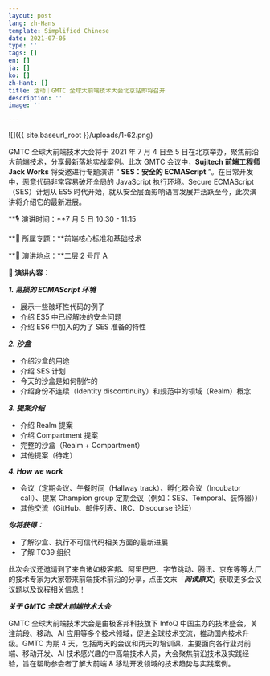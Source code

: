 ```yaml
---
layout: post
lang: zh-Hans
template: Simplified Chinese
date: 2021-07-05
type: ''
tags: []
en: []
ja: []
ko: []
zh-Hant: []
title: 活动｜GMTC 全球大前端技术大会北京站即将召开
description: ''
image: ''

---
```

![]({{ site.baseurl_root }}/uploads/1-62.png)

GMTC 全球大前端技术大会将于 2021 年 7 月 4 日至 5 日在北京举办，聚焦前沿大前端技术，分享最新落地实战案例。此次 GMTC 会议中，**Sujitech 前端工程师 Jack Works** 将受邀进行专题演讲 “ **SES：安全的 ECMAScript** ”。在日常开发中，恶意代码非常容易破坏全局的 JavaScript 执行环境。Secure ECMAScript（SES）计划从 ES5 时代开始，就从安全层面影响语言发展并活跃至今，此次演讲将介绍它的最新进展。

**🎙️ 演讲时间：**7 月 5 日 10:30 - 11:15

**🧩 所属专题：**前端核心标准和基础技术

**🚩 演讲地点：**二层 2 号厅 A

**📖 演讲内容：**

**_1. 易损的 ECMAScript 环境_**

* 展示一些破坏性代码的例子
* 介绍 ES5 中已经解决的安全问题
* 介绍 ES6 中加入的为了 SES 准备的特性

**_2. 沙盒_**

* 介绍沙盒的用途
* 介绍 SES 计划
* 今天的沙盒是如何制作的
* 介绍身份不连续（Identity discontinuity）和规范中的领域（Realm）概念

**_3. 提案介绍_**

* 介绍 Realm 提案
* 介绍 Compartment 提案
* 完整的沙盒（Realm + Compartment）
* 其他提案（待定）

**_4. How we work_**

* 会议（定期会议、午餐时间（Hallway track）、孵化器会议（Incubator call）、提案 Champion group 定期会议（例如：SES、Temporal、装饰器））
* 其他交流（GitHub、邮件列表、IRC、Discourse 论坛）

**_你将获得：_**

* 了解沙盒、执行不可信代码相关方面的最新进展
* 了解 TC39 组织

此次会议还邀请到了来自诸如极客邦、阿里巴巴、字节跳动、腾讯、京东等等大厂的技术专家为大家带来前端技术前沿的分享，点击文末「**_阅读原文_**」获取更多会议议题以及议程相关信息！

**_关于 GMTC 全球大前端技术大会_**

GMTC 全球大前端技术大会是由极客邦科技旗下 InfoQ 中国主办的技术盛会，关注前段、移动、AI 应用等多个技术领域，促进全球技术交流，推动国内技术升级。GMTC 为期 4 天，包括两天的会议和两天的培训课，主要面向各行业对前端、移动开发、AI 技术感兴趣的中高端技术人员，大会聚焦前沿技术及实践经验，旨在帮助参会者了解大前端 & 移动开发领域的技术趋势与实践案例。
